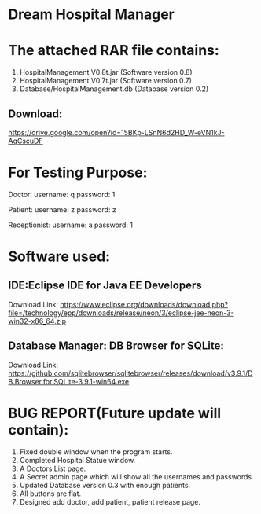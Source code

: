 # Dream Hospital Manager

# The attached RAR file contains:

1. HospitalManagement V0.8t.jar (Software version 0.8)
2. HospitalManagement V0.7t.jar (Software version 0.7)
3. Database/HospitalManagement.db (Database version 0.2)

## Download:
https://drive.google.com/open?id=15BKp-LSnN6d2HD_W-eVN1kJ-AqCscuDF

# For Testing Purpose:
Doctor:
username: q
password: 1

Patient:
username: z
password: z

Receptionist:
username: a
password: 1

# Software used:
## IDE:Eclipse IDE for Java EE Developers

Download Link:
https://www.eclipse.org/downloads/download.php?file=/technology/epp/downloads/release/neon/3/eclipse-jee-neon-3-win32-x86_64.zip 

## Database Manager: DB Browser for SQLite: 
Download Link:
https://github.com/sqlitebrowser/sqlitebrowser/releases/download/v3.9.1/DB.Browser.for.SQLite-3.9.1-win64.exe


# BUG REPORT(Future update will contain):
1. Fixed double window when the program starts.
2. Completed Hospital Statue window.
3. A Doctors List page.
4. A Secret admin page which will show all the usernames and passwords.
5. Updated Database version 0.3 with enough patients. 
6. All buttons are flat.
7. Designed add doctor, add patient, patient release page.
